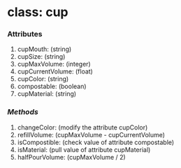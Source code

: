 # class: cup

### **Attributes**
1. cupMouth: (string)
2. cupSize: (string)
3. cupMaxVolume: (integer)
4. cupCurrentVolume: (float)
5. cupColor: (string)
6. compostable: (boolean)
7. cupMaterial: (string)

### *Methods*
1. changeColor: (modify the attribute cupColor)
2. refillVolume: (cupMaxVolume - cupCurrentVolume)
3. isCompostible: (check value of attribute compostable)
4. isMaterial: (pull value of attribute cupMaterial)
5. halfPourVolume: (cupMaxVolume / 2)
